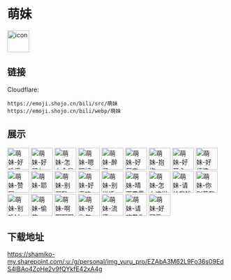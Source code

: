 # 萌妹
<img src="https://emoji.shojo.cn/bili/src/萌妹/icon.png" width="50" height="50" alt="icon">

## 链接
Cloudflare:
```
https://emoji.shojo.cn/bili/src/萌妹
https://emoji.shojo.cn/bili/webp/萌妹
```
## 展示
<img src="https://emoji.shojo.cn/bili/src/萌妹/萌妹-好难懂.png" width="50" height="50" alt="萌妹-好难懂">
<img src="https://emoji.shojo.cn/bili/src/萌妹/萌妹-好朋友.png" width="50" height="50" alt="萌妹-好朋友">
<img src="https://emoji.shojo.cn/bili/src/萌妹/萌妹-怎么会是.png" width="50" height="50" alt="萌妹-怎么会是">
<img src="https://emoji.shojo.cn/bili/src/萌妹/萌妹-嗯嗯好.png" width="50" height="50" alt="萌妹-嗯嗯好">
<img src="https://emoji.shojo.cn/bili/src/萌妹/萌妹-醉了.png" width="50" height="50" alt="萌妹-醉了">
<img src="https://emoji.shojo.cn/bili/src/萌妹/萌妹-好厉害.png" width="50" height="50" alt="萌妹-好厉害">
<img src="https://emoji.shojo.cn/bili/src/萌妹/萌妹-抱抱.png" width="50" height="50" alt="萌妹-抱抱">
<img src="https://emoji.shojo.cn/bili/src/萌妹/萌妹-好开心.png" width="50" height="50" alt="萌妹-好开心">
<img src="https://emoji.shojo.cn/bili/src/萌妹/萌妹-好烦恼.png" width="50" height="50" alt="萌妹-好烦恼">
<img src="https://emoji.shojo.cn/bili/src/萌妹/萌妹-赞同.png" width="50" height="50" alt="萌妹-赞同">
<img src="https://emoji.shojo.cn/bili/src/萌妹/萌妹-耶.png" width="50" height="50" alt="萌妹-耶">
<img src="https://emoji.shojo.cn/bili/src/萌妹/萌妹-别骂我.png" width="50" height="50" alt="萌妹-别骂我">
<img src="https://emoji.shojo.cn/bili/src/萌妹/萌妹-好喜欢.png" width="50" height="50" alt="萌妹-好喜欢">
<img src="https://emoji.shojo.cn/bili/src/萌妹/萌妹-别说话.png" width="50" height="50" alt="萌妹-别说话">
<img src="https://emoji.shojo.cn/bili/src/萌妹/萌妹-晴天霹雳.png" width="50" height="50" alt="萌妹-晴天霹雳">
<img src="https://emoji.shojo.cn/bili/src/萌妹/萌妹-怎么这样.png" width="50" height="50" alt="萌妹-怎么这样">
<img src="https://emoji.shojo.cn/bili/src/萌妹/萌妹-请给我钱.png" width="50" height="50" alt="萌妹-请给我钱">
<img src="https://emoji.shojo.cn/bili/src/萌妹/萌妹-你别惹我.png" width="50" height="50" alt="萌妹-你别惹我">
<img src="https://emoji.shojo.cn/bili/src/萌妹/萌妹-别难过.png" width="50" height="50" alt="萌妹-别难过">
<img src="https://emoji.shojo.cn/bili/src/萌妹/萌妹-偷笑.png" width="50" height="50" alt="萌妹-偷笑">
<img src="https://emoji.shojo.cn/bili/src/萌妹/萌妹-啊啊啊啊.png" width="50" height="50" alt="萌妹-啊啊啊啊">
<img src="https://emoji.shojo.cn/bili/src/萌妹/萌妹-好生气.png" width="50" height="50" alt="萌妹-好生气">
<img src="https://emoji.shojo.cn/bili/src/萌妹/萌妹-流汗.png" width="50" height="50" alt="萌妹-流汗">
<img src="https://emoji.shojo.cn/bili/src/萌妹/萌妹-请吃拳头.png" width="50" height="50" alt="萌妹-请吃拳头">
<img src="https://emoji.shojo.cn/bili/src/萌妹/萌妹-好可爱.png" width="50" height="50" alt="萌妹-好可爱">

## 下载地址

https://shamiko-my.sharepoint.com/:u:/g/personal/img_yuru_pro/EZAbA3M62L9Fo36s09EdS4IBAo4ZoHe2v9fQYkfE42xA4g